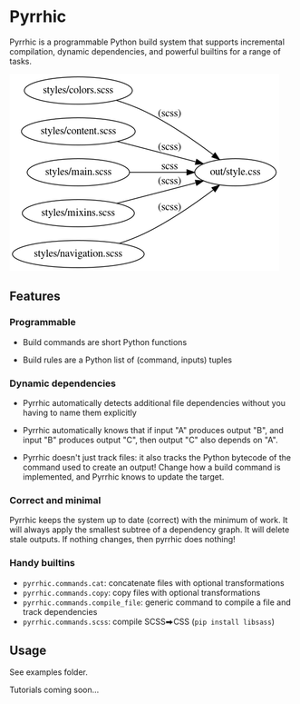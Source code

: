 Pyrrhic
=======

Pyrrhic is a programmable Python build system that supports incremental
compilation, dynamic dependencies, and powerful builtins for a range of tasks.

![Dependency Graph](examples/website/dag-example.png)


Features
--------

### Programmable

* Build commands are short Python functions

* Build rules are a Python list of (command, inputs) tuples

### Dynamic dependencies

* Pyrrhic automatically detects additional file dependencies without you having
to name them explicitly

* Pyrrhic automatically knows that if input "A" produces output "B", and input
"B" produces output "C", then output "C" also depends on "A".

* Pyrrhic doesn't just track files: it also tracks the Python bytecode of the
command used to create an output! Change how a build command is implemented,
and Pyrrhic knows to update the target.

### Correct and minimal

Pyrrhic keeps the system up to date (correct) with the minimum of work. It will
always apply the smallest subtree of a dependency graph. It will delete stale
outputs. If nothing changes, then pyrrhic does nothing!

### Handy builtins

* `pyrrhic.commands.cat`: concatenate files with optional transformations
* `pyrrhic.commands.copy`: copy files with optional transformations
* `pyrrhic.commands.compile_file`: generic command to compile a file and track dependencies
* `pyrrhic.commands.scss`: compile SCSS⮕CSS (`pip install libsass`)


Usage
-----

See examples folder.

Tutorials coming soon...

